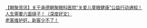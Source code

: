   
[【朝聚资讯】关于承德朝聚眼科医院“关爱儿童眼健康”公益行动通知！](http://www.dianyue.me/archives/151/zli7cx7wd0jqwzph/)  
[人生需要六面镜子！（深度好文）](http://www.dianyue.me/archives/528/c6nxml8p10kr7mty/)  
[老客维护好，新客少不了！](http://www.dianyue.me/archives/742/5nis8qvq0gkzp9w5/)